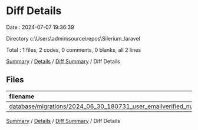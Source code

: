 # Diff Details

Date : 2024-07-07 19:36:39

Directory c:\\Users\\admin\\source\\repos\\Silerium_laravel

Total : 1 files,  2 codes, 0 comments, 0 blanks, all 2 lines

[Summary](results.md) / [Details](details.md) / [Diff Summary](diff.md) / Diff Details

## Files
| filename | language | code | comment | blank | total |
| :--- | :--- | ---: | ---: | ---: | ---: |
| [database/migrations/2024_06_30_180731_user_emailverified_nullable.php](/database/migrations/2024_06_30_180731_user_emailverified_nullable.php) | PHP | 2 | 0 | 0 | 2 |

[Summary](results.md) / [Details](details.md) / [Diff Summary](diff.md) / Diff Details